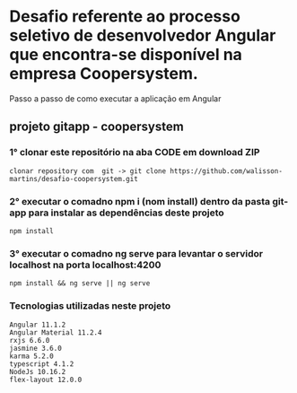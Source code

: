 # Desafio referente ao processo seletivo de desenvolvedor Angular que encontra-se disponível na empresa Coopersystem.

Passo a passo de como executar a aplicação em Angular

## projeto gitapp - coopersystem

### 1° clonar este repositório na aba CODE em download ZIP
```
clonar repository com  git -> git clone https://github.com/walisson-martins/desafio-coopersystem.git
```

### 2° executar o comadno npm i (nom install) dentro da pasta git-app para instalar as dependências deste projeto
```
npm install
```

### 3° executar o comadno ng serve para levantar o servidor localhost na porta localhost:4200
```
npm install && ng serve || ng serve 
```

### Tecnologias utilizadas neste projeto

```
Angular 11.1.2
Angular Material 11.2.4
rxjs 6.6.0
jasmine 3.6.0
karma 5.2.0
typescript 4.1.2
NodeJs 10.16.2
flex-layout 12.0.0
```
